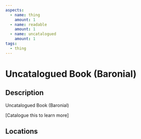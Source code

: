 ```yaml
---
aspects: 
  - name: thing
    amount: 1
  - name: readable
    amount: 1
  - name: uncatalogued
    amount: 1
tags:
  - thing
---
```


# Uncatalogued Book (Baronial)

## Description
Uncatalogued Book (Baronial)

[Catalogue this to learn more]

## Locations